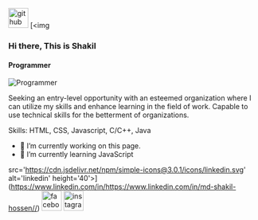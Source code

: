 [<img src='https://cdn.jsdelivr.net/npm/simple-icons@3.0.1/icons/github.svg' alt='github' height='40'>](https://github.com/Beingshakil)  [<img 
### Hi there, This is Shakil
#### Programmer
![Programmer](https://scontent.fdac41-1.fna.fbcdn.net/v/t39.30808-6/p960x960/263128761_2029966170483703_4007087972770204069_n.jpg?_nc_cat=111&ccb=1-5&_nc_sid=e3f864&_nc_eui2=AeHkpsK7rmSmYdny5Cytw9h7NqbT1E2_O282ptPUTb87b4pCQM_P85IBuEEKNy94X1ok_TLkbsEV-rC1OqxjiBpN&_nc_ohc=9kx5rjCnNHYAX86scvE&_nc_ht=scontent.fdac41-1.fna&oh=00_AT_YNGnu0J8OMkcG4AJr3Wt59UvPFjHHW1BubbExStt0eg&oe=6200C730)

Seeking an entry-level opportunity with an esteemed organization where I can utilize my skills and enhance learning in the field of work. Capable to use technical skills for the betterment of organizations.

Skills: HTML, CSS, Javascript, C/C++, Java

- 🔭 I’m currently working on this page. 
- 🌱 I’m currently learning JavaScript 

src='https://cdn.jsdelivr.net/npm/simple-icons@3.0.1/icons/linkedin.svg' alt='linkedin' height='40'>](https://www.linkedin.com/in/https://www.linkedin.com/in/md-shakil-hossen//)  [<img src='https://cdn.jsdelivr.net/npm/simple-icons@3.0.1/icons/facebook.svg' alt='facebook' height='40'>](https://www.facebook.com/https://www.facebook.com/Beiing.shakil)  [<img src='https://cdn.jsdelivr.net/npm/simple-icons@3.0.1/icons/instagram.svg' alt='instagram' height='40'>](https://www.instagram.com/https://www.instagram.com/beingshakill//)  

